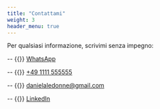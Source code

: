 ```yaml
---
title: "Contattami"
weight: 3
header_menu: true
---
```


Per qualsiasi informazione, scrivimi senza impegno:

-- {{<icon class="fa fa-whatsapp" aria-hidden="true">}} [WhatsApp](https://wa.me/491111555555?text=Ciao,%20avrei%20bisogno%20di%20informazioni)

-- {{<icon class="fa fa-phone" aria-hidden="true">}} [+49 1111 555555](tel:+491111555555)

-- {{<icon class="fa fa-envelope">}}&nbsp;[danielaledonne@gmail.com](mailto:example@gmail.com) 

-- {{<icon class="fa fa-linkedin">}}&nbsp;[LinkedIn](https://www.linkedin.com/in/danielaledonne/) 